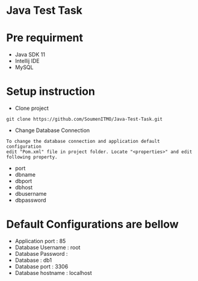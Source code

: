 # Java Test Task

# Pre requirment
- Java SDK 11
- Intellij IDE
- MySQL

# Setup instruction
- Clone project 
````
git clone https://github.com/SoumenITMO/Java-Test-Task.git
````
- Change Database Connection
````
To change the database connection and application default configuration 
edit "Pom.xml" file in project folder. Locate "<properties>" and edit 
following property.
````
- port
- dbname
- dbport
- dbhost
- dbusername
- dbpassword

# Default Configurations are bellow 
- Application port : 85
- Database Username : root
- Database Password : 
- Database : db1
- Database port : 3306
- Database hostname : localhost 